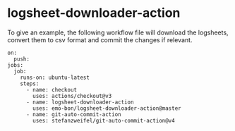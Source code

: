 # logsheet-downloader-action

To give an example, the following workflow file will download the logsheets, convert them to csv format and commit the changes if relevant.

```
on:
  push:
jobs:
  job:
    runs-on: ubuntu-latest
    steps:
      - name: checkout
        uses: actions/checkout@v3
      - name: logsheet-downloader-action
        uses: emo-bon/logsheet-downloader-action@master
      - name: git-auto-commit-action
        uses: stefanzweifel/git-auto-commit-action@v4
```
